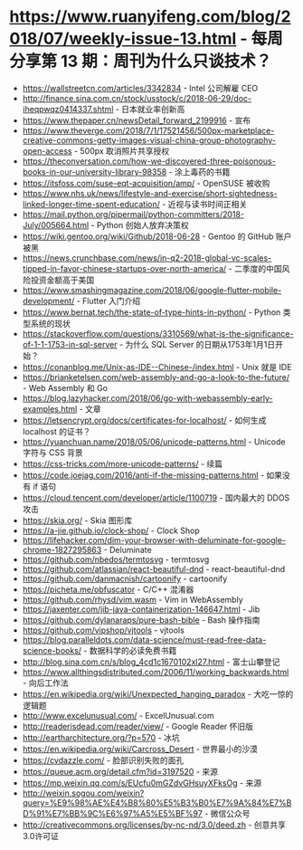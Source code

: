 # https://www.ruanyifeng.com/blog/2018/07/weekly-issue-13.html - 每周分享第 13 期：周刊为什么只谈技术？

- https://wallstreetcn.com/articles/3342834 - Intel 公司解雇 CEO
- http://finance.sina.com.cn/stock/usstock/c/2018-06-29/doc-iheqpwqz0414337.shtml - 日本就业率创新高
- https://www.thepaper.cn/newsDetail_forward_2199916 - 宣布
- https://www.theverge.com/2018/7/1/17521456/500px-marketplace-creative-commons-getty-images-visual-china-group-photography-open-access - 500px 取消照片共享授权
- https://theconversation.com/how-we-discovered-three-poisonous-books-in-our-university-library-98358 - 涂上毒药的书籍
- https://itsfoss.com/suse-eqt-acquisition/amp/ - OpenSUSE 被收购
- https://www.nhs.uk/news/lifestyle-and-exercise/short-sightedness-linked-longer-time-spent-education/ - 近视与读书时间正相关
- https://mail.python.org/pipermail/python-committers/2018-July/005664.html - Python 创始人放弃决策权
- https://wiki.gentoo.org/wiki/Github/2018-06-28 - Gentoo 的 GitHub 账户被黑
- https://news.crunchbase.com/news/in-q2-2018-global-vc-scales-tipped-in-favor-chinese-startups-over-north-america/ - 二季度的中国风险投资金额高于美国
- https://www.smashingmagazine.com/2018/06/google-flutter-mobile-development/ - Flutter 入门介绍
- https://www.bernat.tech/the-state-of-type-hints-in-python/ - Python 类型系统的现状
- https://stackoverflow.com/questions/3310569/what-is-the-significance-of-1-1-1753-in-sql-server - 为什么 SQL Server 的日期从1753年1月1日开始？
- https://conanblog.me/Unix-as-IDE--Chinese-/index.html - Unix 就是 IDE
- https://brianketelsen.com/web-assembly-and-go-a-look-to-the-future/ - Web Assembly 和 Go
- https://blog.lazyhacker.com/2018/06/go-with-webassembly-early-examples.html - 文章
- https://letsencrypt.org/docs/certificates-for-localhost/ - 如何生成 localhost 的证书？
- https://yuanchuan.name/2018/05/06/unicode-patterns.html - Unicode 字符与 CSS 背景
- https://css-tricks.com/more-unicode-patterns/ - 续篇
- https://code.joejag.com/2016/anti-if-the-missing-patterns.html - 如果没有 if 语句
- https://cloud.tencent.com/developer/article/1100719 - 国内最大的 DDOS 攻击
- https://skia.org/ - Skia 图形库
- https://a-jie.github.io/clock-shop/ - Clock Shop
- https://lifehacker.com/dim-your-browser-with-deluminate-for-google-chrome-1827295863 - Deluminate
- https://github.com/nbedos/termtosvg - termtosvg
- https://github.com/atlassian/react-beautiful-dnd - react-beautiful-dnd
- https://github.com/danmacnish/cartoonify - cartoonify
- https://picheta.me/obfuscator - C/C++ 混淆器
- https://github.com/rhysd/vim.wasm - Vim in WebAssembly
- https://jaxenter.com/jib-java-containerization-146647.html - Jib
- https://github.com/dylanaraps/pure-bash-bible - Bash 操作指南
- https://github.com/vipshop/vjtools - vjtools
- https://blog.paralleldots.com/data-science/must-read-free-data-science-books/ - 数据科学的必读免费书籍
- http://blog.sina.com.cn/s/blog_4cd1c1670102xl27.html - 富士山攀登记
- https://www.allthingsdistributed.com/2006/11/working_backwards.html - 向后工作法
- https://en.wikipedia.org/wiki/Unexpected_hanging_paradox - 大吃一惊的逻辑题
- http://www.excelunusual.com/ - ExcelUnusual.com
- http://readerisdead.com/reader/view/ - Google Reader 怀旧版
- http://eartharchitecture.org/?p=570 - 冰坑
- https://en.wikipedia.org/wiki/Carcross_Desert - 世界最小的沙漠
- https://cvdazzle.com/ - 脸部识别失败的面孔
- https://queue.acm.org/detail.cfm?id=3197520 - 来源
- https://mp.weixin.qq.com/s/EUcfu0mGZdvGHsuyXFksOg - 来源
- http://weixin.sogou.com/weixin?query=%E9%98%AE%E4%B8%80%E5%B3%B0%E7%9A%84%E7%BD%91%E7%BB%9C%E6%97%A5%E5%BF%97 - 微信公众号
- http://creativecommons.org/licenses/by-nc-nd/3.0/deed.zh - 创意共享3.0许可证